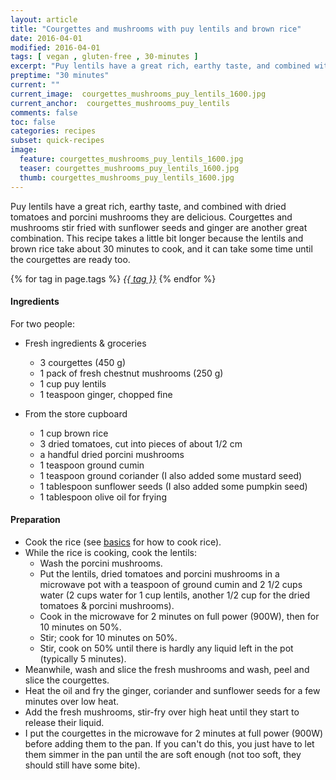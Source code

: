 ```yaml
---
layout: article
title: "Courgettes and mushrooms with puy lentils and brown rice"
date: 2016-04-01
modified: 2016-04-01
tags: [ vegan , gluten-free , 30-minutes ]
excerpt: "Puy lentils have a great rich, earthy taste, and combined with dried tomatoes ..."
preptime: "30 minutes"
current: ""
current_image:  courgettes_mushrooms_puy_lentils_1600.jpg
current_anchor:  courgettes_mushrooms_puy_lentils
comments: false
toc: false
categories: recipes
subset: quick-recipes
image:
  feature: courgettes_mushrooms_puy_lentils_1600.jpg
  teaser: courgettes_mushrooms_puy_lentils_1600.jpg
  thumb: courgettes_mushrooms_puy_lentils_1600.jpg
---
```




Puy lentils have a great rich, earthy taste, and combined with dried tomatoes and porcini mushrooms they are delicious. Courgettes and mushrooms stir fried with sunflower seeds and ginger are another great combination.
This recipe takes a little bit longer because the lentils and brown rice take about 30 minutes to cook, and it can take some time until the courgettes are ready too.


{% for tag in page.tags %}&nbsp;<a class="post-tag" href="{{ site.url}}/tags/#{{ tag }}">_{{ tag }}_</a>&nbsp;{% endfor %}

#### Ingredients

For two people:

- Fresh ingredients & groceries
  - 3 courgettes (450 g)
  - 1 pack of fresh chestnut mushrooms (250 g)
  - 1 cup puy lentils
  - 1 teaspoon ginger, chopped fine

- From the store cupboard
  - 1 cup brown rice
  - 3 dried tomatoes, cut into pieces of about 1/2 cm
  - a handful dried porcini mushrooms
  - 1 teaspoon ground cumin
  - 1 teaspoon ground coriander (I also added some mustard seed)
  - 1 tablespoon sunflower seeds (I also added some pumpkin seed)
  - 1 tablespoon olive oil for frying

#### Preparation

- Cook the rice (see <a href="{{ site.url }}/basics">basics</a> for how to cook rice).
- While the rice is cooking, cook the lentils:
  - Wash the porcini mushrooms.
  - Put the lentils, dried tomatoes and porcini mushrooms in a microwave pot with a teaspoon of ground cumin and 2 1/2 cups water (2 cups water for 1 cup lentils, another 1/2 cup for the dried tomatoes & porcini mushrooms).
  - Cook in the microwave for 2 minutes on full power (900W), then for 10 minutes on 50%.
  - Stir; cook for 10 minutes on 50%.
  - Stir, cook on 50% until there is hardly any liquid left in the pot (typically 5 minutes).
- Meanwhile, wash and slice the fresh mushrooms and wash, peel and slice the courgettes.
- Heat the oil and fry the ginger, coriander and sunflower seeds for a few minutes over low heat.
- Add the fresh mushrooms, stir-fry over high heat until they start to release their liquid.
- I put the courgettes in the microwave for 2 minutes at full power (900W) before adding them to the pan. If you can't do this, you just have to let them simmer in the pan until the are soft enough (not too soft, they should still have some bite).
